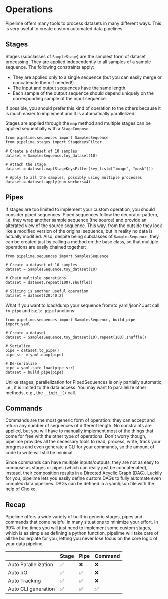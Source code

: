 # Operations

Pipelime offers many tools to process datasets in many different ways. This is very useful to create custom automated data pipelines.

## Stages

Stages (subclasses of `SampleStage`) are the simplest form of dataset processing. They are applied independently to all samples of a sample sequence. The following constraints apply:

- They are applied only to a single sequence (but you can easily merge or concatenate them if needed!). 
- The input and output sequences have the same length.
- Each sample of the output sequence should depend uniquely on the corresponding sample of the input sequence.

If possible, you should prefer this kind of operation to the others because it is much easier to implement and it is automatically parallelized.

Stages are applied through the `map` method and multiple stages can be applied sequentially with a `StageCompose`:

```{python}
from pipelime.sequences import SamplesSequence
from pipelime.stages import StageKeysFilter

# Create a dataset of 10 samples
dataset = SamplesSequence.toy_dataset(10)

# Attach the stage
dataset = dataset.map(StageKeysFilter(key_list=["image", "mask"]))

# Apply to all the samples, possibly using multiple processes
dataset = dataset.apply(num_workers=4)
```

## Pipes

If stages are too limited to implement your custom operation, you should consider piped sequences. Piped sequences follow the decorator pattern, i.e. they wrap another sample sequence (the source) and provide an alterated view of the source sequence. This way, from the outside they look like a modified version of the original sequence, but in reality no data is actually modified. Also, despite being subclasses of `SamplesSequence`, they can be created just by calling a method on the base class, so that multiple operations are easily chained together:

```{python}
from pipelime.sequences import SamplesSequence

# Create a dataset of 10 samples
dataset = SamplesSequence.toy_dataset(10)

# Chain multiple operations
dataset = dataset.repeat(100).shuffle()

# Slicing is another useful operation
dataset = dataset[20:40:2]
```

What if you want to load/dump your sequence from/to yaml/json? Just call `to_pipe` and `build_pipe` functions:

```{python}
from pipelime.sequences import SamplesSequence, build_pipe
import yaml

# Create a dataset
dataset = SamplesSequence.toy_dataset(10).repeat(100).shuffle()

# Serialize
pipe = dataset.to_pipe()
pipe_str = yaml.dump(pipe)

# De-serialize
pipe = yaml.safe_load(pipe_str)
dataset = build_pipe(pipe)
```

Unlike stages, parallelization for PipedSequences is only partially automatic, i.e., it is limited to the data access. You may want to parallelize other methods, e.g., the `__init__()` call.

## Commands

Commands are the most generic form of operation: they can accept and return any number of sequences of different length. No constraints are applied, but you will have to manually implement most of the things that come for free with the other type of operations. Don't worry though, pipelime provides all the necessary tools to read, process, write, track your progress and even generate a CLI for your commands, so the amount of code to write will still be minimal.

Since commands can have multiple inputs/outputs, they are not as easy to compose as stages or pipes (which can really just be concatenated), instead, their composition results in a Directed Acyclic Graph (DAG). Luckily for you, pipelime lets you easily define custom DAGs to fully automate even complex data pipelines. DAGs can be defined in a yaml/json file with the help of Choixe.

## Recap

Pipelime offers a wide variety of built-in generic stages, pipes and commands that come helpful in many situations to minimize your effort. In 99% of the times you will just need to implement some custom stages, which is as simple as defining a python function, pipelime will take care of all the boilerplate for you, letting you never lose focus on the core logic of your data pipeline.

|                      | Stage | Pipe | Command |
| -------------------- | ----- | ---- | ------- |
| Auto Parallelization | ✅     | ❌    | ❌       |
| Auto I/O             | ✅     | ✅    | ❌       |
| Auto Tracking        | ✅     | ✅    | ❌       |
| Auto CLI generation  | ✅     | ✅    | ✅       |

